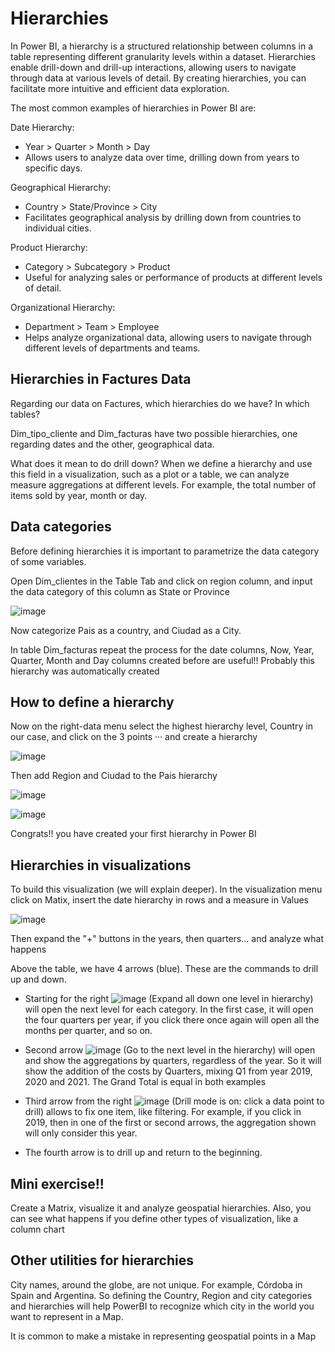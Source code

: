 # Hierarchies

In Power BI, a hierarchy is a structured relationship between columns in a table representing different granularity levels within a dataset. 
Hierarchies enable drill-down and drill-up interactions, allowing users to navigate through data at various levels of detail. By creating hierarchies, you can facilitate more intuitive and efficient data exploration.

The most common examples of hierarchies in Power BI are:

Date Hierarchy:

- Year > Quarter > Month > Day
- Allows users to analyze data over time, drilling down from years to specific days.

Geographical Hierarchy:

- Country > State/Province > City
- Facilitates geographical analysis by drilling down from countries to individual cities.

Product Hierarchy:

- Category > Subcategory > Product
- Useful for analyzing sales or performance of products at different levels of detail.

Organizational Hierarchy:

- Department > Team > Employee
- Helps analyze organizational data, allowing users to navigate through different levels of departments and teams.

## Hierarchies in Factures Data

Regarding our data on Factures, which hierarchies do we have? In which tables?

Dim_tipo_cliente and Dim_facturas have two possible hierarchies, one regarding dates and the other, geographical data.

What does it mean to do drill down? When we define a hierarchy and use this field in a visualization, such as a plot or a table, we can analyze measure aggregations at different levels. For example, the total number of items sold by year, month or day.


## Data categories

Before defining hierarchies it is important to parametrize the data category of some variables.

Open Dim_clientes in the Table Tab and click on region column, and input the data category of this column as State or Province 

![image](./assets/H_state.png)

Now categorize Pais as a country, and Ciudad as a City.

In table Dim_facturas repeat the process for the date columns, Now, Year, Quarter, Month and Day columns created before are useful!! Probably this hierarchy was automatically created

## How to define a hierarchy 

Now on the right-data menu select the highest hierarchy level, Country in our case, and click on the 3 points ··· and create a hierarchy

![image](./assets/H_pais.png)

Then add Region and Ciudad to the Pais hierarchy

![image](./assets/H_add.png)

![image](./assets/H_hierarchy.png)

Congrats!! you have created your first hierarchy in Power BI

## Hierarchies in visualizations

To build this visualization (we will explain deeper). In the visualization menu click on Matix, insert the date hierarchy in rows and a measure in Values

![image](./assets/H_vis.png)

Then expand the "+" buttons in the years, then quarters... and analyze what happens

Above the table, we have 4 arrows (blue). These are the commands to drill up and down.

- Starting for the right ![image](./assets/H_flecha.png) (Expand all down one level in hierarchy) will open the next level for each category.
In the first case, it will open the four quarters per year, if you click there once again will open all the months per quarter, and so on.

-  Second arrow ![image](./assets/H_flecha2.png) (Go to the next level in the hierarchy) will open and show the aggregations by quarters, regardless of the year. So it will show the addition of the costs by Quarters, mixing Q1 from year 2019, 2020 and 2021. The Grand Total is equal in both examples

-  Third arrow from the right ![image](./assets/H_flecha3.png) (Drill mode is on: click a data point to drill) allows to fix one item, like filtering. For example, if you click in 2019, then in one of the first or second arrows, the aggregation shown will only consider this year.

- The fourth arrow is to drill up and return to the beginning. 

## Mini exercise!!

Create a Matrix, visualize it and analyze geospatial hierarchies. Also, you can see what happens if you define other types of visualization, like a column chart


## Other utilities for hierarchies

City names, around the globe, are not unique. For example, Córdoba in Spain and Argentina. So defining the Country, Region and city categories and hierarchies will help PowerBI to recognize which city in the world you want to represent in a Map.

It is common to make a mistake in representing geospatial points in a Map

















